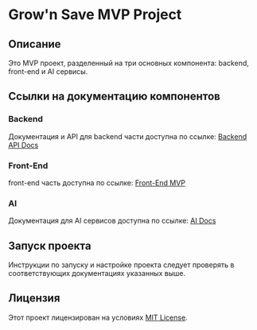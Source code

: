
# Grow'n Save MVP Project

## Описание
Это MVP проект, разделенный на три основных компонента: backend, front-end и AI сервисы.

## Ссылки на документацию компонентов

### Backend
Документация и API для backend части доступна по ссылке:
[Backend API Docs](https://api-grownsave.ai-softdev.com/docs)

### Front-End
front-end часть доступна по ссылке:
[Front-End MVP](https://grownsave.ai-softdev.com/)

### AI
Документация для AI сервисов доступна по ссылке:
[AI Docs](https://ai-grownsave.ai-softdev.com/docs)

## Запуск проекта
Инструкции по запуску и настройке проекта следует проверять в соответствующих документациях указанных выше.

## Лицензия
Этот проект лицензирован на условиях [MIT License](LICENSE).
